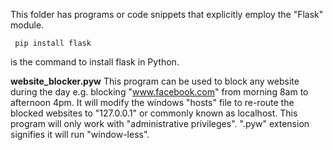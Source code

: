 This folder has programs or code snippets that explicitly employ the "Flask" module. 

<code> pip install flask </code>

is the command to install flask in Python.

**website_blocker.pyw**
This program can be used to block any website during the day e.g. blocking "www.facebook.com" from morning 8am to afternoon 4pm.
It will modify the windows "hosts" file to re-route the blocked websites to "127.0.0.1" or commonly known as localhost. 
This program will only work with "administrative privileges". ".pyw" extension signifies it will run "window-less".

